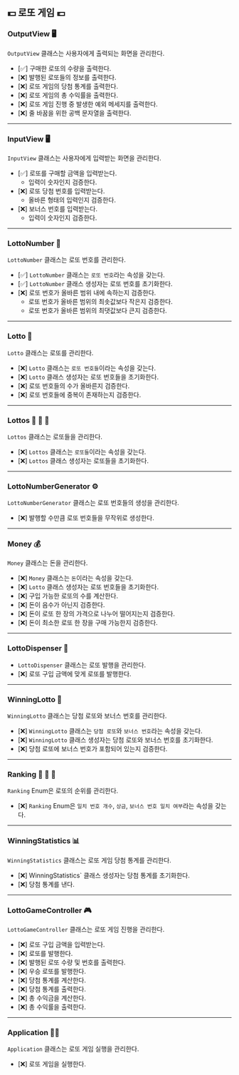 ## 💵 로또 게임 💷

### OutputView 🖥️
`OutputView` 클래스는 사용자에게 출력되는 화면을 관리한다.
- [✅] 구매한 로또의 수량을 출력한다.
- [❌] 발행된 로또들의 정보를 출력한다.
- [❌] 로또 게임의 당첨 통계를 출력한다.
- [❌] 로또 게임의 총 수익률을 출력한다.
- [❌] 로또 게임 진행 중 발생한 예외 메세지를 출력한다.
- [❌] 줄 바꿈을 위한 공백 문자열을 출력한다.
***
### InputView 🖥️
`InputView` 클래스는 사용자에게 입력받는 화면을 관리한다.
- [✅] 로또를 구매할 금액을 입력받는다.
    - 입력이 숫자인지 검증한다.
- [❌] 로또 당첨 번호를 입력받는다.
    - 올바른 형태의 입력인지 검증한다.
- [❌] 보너스 번호를 입력받는다.
    - 입력이 숫자인지 검증한다.

***
### LottoNumber 🔢
`LottoNumber` 클래스는 로또 번호를 관리한다.
- [✅] `LottoNumber` 클래스는 `로또 번호`라는 속성을 갖는다.
- [✅] `LottoNumber` 클래스 생성자는 로또 번호를 초기화한다.
- [❌] 로또 번호가 올바른 범위 내에 속하는지 검증한다.
  - 로또 번호가 올바른 범위의 최솟값보다 작은지 검증한다.
  - 로또 번호가 올바른 범위의 최댓값보다 큰지 검증한다.
***
### Lotto 🎫
`Lotto` 클래스는 로또를 관리한다.
- [❌] `Lotto` 클래스는 `로또 번호들`이라는 속성을 갖는다.
- [❌] `Lotto` 클래스 생성자는 로또 번호들을 초기화한다.
- [❌] 로또 번호들의 수가 올바른지 검증한다.
- [❌] 로또 번호들에 중복이 존재하는지 검증한다.
***
### Lottos 🎫 🎫 🎫
`Lottos` 클래스는 로또들을 관리한다.
- [❌] `Lottos` 클래스는 `로또들`이라는 속성을 갖는다.
- [❌] `Lottos` 클래스 생성자는 로또들을 초기화한다.
***
### LottoNumberGenerator ⚙️
`LottoNumberGenerator` 클래스는 로또 번호들의 생성을 관리한다.
- [❌] 발행할 수만큼 로또 번호들을 무작위로 생성한다.
***
### Money 💰
`Money` 클래스는 돈을 관리한다.
- [❌] `Money` 클래스는 `돈`이라는 속성을 갖는다.
- [❌] `Lotto` 클래스 생성자는 로또 번호들을 초기화한다.
- [❌] 구입 가능한 로또의 수를 계산한다.
- [❌] 돈이 음수가 아닌지 검증한다.
- [❌] 돈이 로또 한 장의 가격으로 나누어 떨어지는지 검증한다.
- [❌] 돈이 최소한 로또 한 장을 구매 가능한지 검증한다.
***
### LottoDispenser 🤖
- `LottoDispenser` 클래스는 로또 발행을 관리한다.
- [❌] 로또 구입 금액에 맞게 로또를 발행한다.
***
### WinningLotto 🎊
`WinningLotto` 클래스는 당첨 로또와 보너스 번호를 관리한다.
- [❌] `WinningLotto` 클래스는 `당첨 로또`와 `보너스 번호`라는 속성을 갖는다.
- [❌] `WinningLotto` 클래스 생성자는 당첨 로또와 보너스 번호를 초기화한다.
- [❌] 당첨 로또에 보너스 번호가 포함되어 있는지 검증한다.
***
### Ranking 🥇 🥈 🥉
`Ranking` Enum은 로또의 순위를 관리한다.
- [❌] `Ranking` Enum은 `일치 번호 개수`, `상금`, `보너스 번호 일치 여부`라는 속성을 갖는다.

***
### WinningStatistics 📊
`WinningStatistics` 클래스는 로또 게임 당첨 통계를 관리한다.
- [❌] WinningStatistics` 클래스 생성자는 당첨 통계를 초기화한다.
- [❌] 당첨 통계를 낸다.
***
### LottoGameController 🎮
`LottoGameController` 클래스는 로또 게임 진행을 관리한다.
- [❌] 로또 구입 금액을 입력받는다.
- [❌] 로또를 발행한다.
- [❌] 발행된 로또 수량 및 번호를 출력한다.
- [❌] 우승 로또를 발행한다.
- [❌] 당첨 통계를 계산한다.
- [❌] 당첨 통계를 출력한다.
- [❌] 총 수익금을 계산한다.
- [❌] 총 수익률을 출력한다.
***
### Application 🧑‍💻
`Application` 클래스는 로또 게임 실행을 관리한다.
- [❌] 로또 게임을 실행한다.

